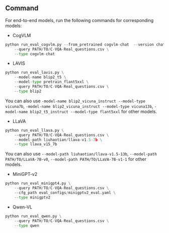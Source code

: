 ## Command

For end-to-end models, run the following commands for corresponding models:

- CogVLM
```python
python run_eval_cogvlm.py --from_pretrained cogvlm-chat  --version chat --english --bf16 \
    --query PATH/TO/C-VQA-Real_questions.csv \
    --type cogvlm-chat
```

- LAVIS
```python
python run_eval_lavis.py \
    --model-name blip2_t5 \
    --model-type pretrain_flant5xxl \
    --query PATH/TO/C-VQA-Real_questions.csv \
    --type blip2
```
You can also use `-model-name blip2_vicuna_instruct --model-type vicuna7b`, `-model-name blip2_vicuna_instruct --model-type vicuna13b`, `-model-name blip2_t5_instruct --model-type flant5xxl` for other models.

- LLaVA

```python
python run_eval_llava.py \
    --query PATH/TO/C-VQA-Real_questions.csv \
    --model-path liuhaotian/llava-v1.5-7b \
    --type llava_v15_7b
```
You can also use `--model-path liuhaotian/llava-v1.5-13b`, `--model-path PATH/TO/LLaVA-7B-v0`, `--model-path PATH/TO/LLaVA-7B-v1-1`  for other models.

- MiniGPT-v2
```python
python run_eval_minigpt4.py \
    --query PATH/TO/C-VQA-Real_questions.csv \
    --cfg_path eval_configs/minigptv2_eval.yaml \
    --type minigptv2
```

- Qwen-VL
```python
python run_eval_qwen.py \
    --query PATH/TO/C-VQA-Real_questions.csv \
    --type qwen
```